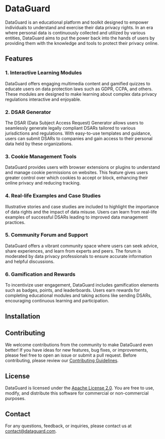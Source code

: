 # DataGuard

DataGuard is an educational platform and toolkit designed to empower individuals to understand and exercise their data privacy rights. In an era where personal data is continuously collected and utilized by various entities, DataGuard aims to put the power back into the hands of users by providing them with the knowledge and tools to protect their privacy online.

## Features

### 1. Interactive Learning Modules

DataGuard offers engaging multimedia content and gamified quizzes to educate users on data protection laws such as GDPR, CCPA, and others. These modules are designed to make learning about complex data privacy regulations interactive and enjoyable.

### 2. DSAR Generator

The DSAR (Data Subject Access Request) Generator allows users to seamlessly generate legally compliant DSARs tailored to various jurisdictions and regulations. With easy-to-use templates and guidance, users can submit DSARs to companies and gain access to their personal data held by these organizations.

### 3. Cookie Management Tools

DataGuard provides users with browser extensions or plugins to understand and manage cookie permissions on websites. This feature gives users greater control over which cookies to accept or block, enhancing their online privacy and reducing tracking.

### 4. Real-life Examples and Case Studies

Illustrative stories and case studies are included to highlight the importance of data rights and the impact of data misuse. Users can learn from real-life examples of successful DSARs leading to improved data management practices.

### 5. Community Forum and Support

DataGuard offers a vibrant community space where users can seek advice, share experiences, and learn from experts and peers. The forum is moderated by data privacy professionals to ensure accurate information and helpful discussions.

### 6. Gamification and Rewards

To incentivize user engagement, DataGuard includes gamification elements such as badges, points, and leaderboards. Users earn rewards for completing educational modules and taking actions like sending DSARs, encouraging continuous learning and participation.

## Installation


## Contributing

We welcome contributions from the community to make DataGuard even better! If you have ideas for new features, bug fixes, or improvements, please feel free to open an issue or submit a pull request. Before contributing, please review our [Contributing Guidelines](CONTRIBUTING.md).

## License

DataGuard is licensed under the [Apache License 2.0](LICENSE). You are free to use, modify, and distribute this software for commercial or non-commercial purposes.

## Contact

For any questions, feedback, or inquiries, please contact us at [contact@dataguard.com](mailto:contact@dataguard.com).
